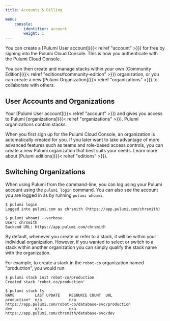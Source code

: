 ```yaml
---
title: Accounts & Billing

menu:
    console:
        identifier: account
        weight: 1
---
```


You can create a [Pulumi User account]({{< relref "account" >}}) for free by signing into the
Pulumi Cloud Console. This is how you authenticate with the Pulumi Cloud Console.

You can then create and manage stacks within your own
[Community Edition]({{< relref "editions#community-edition" >}}) organization, or you can create a new
[Pulumi Organization]({{< relref "organizations" >}}) to collaborate with others. 

## User Accounts and Organizations

Your [Pulumi User account]({{< relref "account" >}})  and gives you access to Pulumi [organizations]({{< relref "organizations" >}}).
Pulumi organizations contain stacks.

When you first sign up for the Pulumi Cloud Console, an organization is automatically created for you.
If you later want to take advantage of more advanced features such as teams and role-based access controls,
you can create a new Pulumi organization that best suits your needs. Learn more about
[Pulumi editions]({{< relref "editions" >}}).

## Switching Organizations

When using Pulumi from the command-line, you can log using your Pulumi account using the `pulumi login`
command. You can also see the account you are logged in as by running `pulumi whoami`.

```
$ pulumi login
Logged into pulumi.com as chrsmith (https://app.pulumi.com/chrsmith)

$ pulumi whoami --verbose
User: chrsmith
Backend URL: https://app.pulumi.com/chrsmith
```

By default, whenever you create or refer to a stack, it will be within your individual organization.
However, if you wanted to select or switch to a stack within another organization you can simply
qualify the stack name with the organization.

For example, to create a stack in the `robot-co` organization named "production", you would run:

```
$ pulumi stack init robot-co/production
Created stack 'robot-co/production'

$ pulumi stack ls
NAME         LAST UPDATE    RESOURCE COUNT  URL
production*  n/a            n/a             https://app.pulumi.com/robot-co/database-svc/production
dev          n/a            n/a             https://app.pulumi.com/chrsmith/database-svc/dev
```
